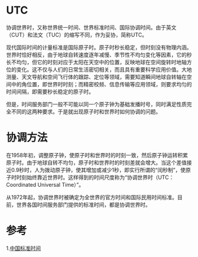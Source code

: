 # UTC
协调世界时，又称世界统一时间、世界标准时间、国际协调时间。由于英文（CUT）和法文（TUC）的缩写不同，作为妥协，简称UTC。

现代国际时间的计量标准是国际原子时。原子时秒长稳定，但时刻没有物理内涵。世界时恰好相反，由于地球自转速度逐年减慢、季节性不均匀变化等因素，它的秒长不均匀，但它的时刻对应于太阳在天空中的位置，反映地球在空间旋转时地轴方位的变化。这不仅与人们的日常生活密切相关，而且具有重要科学应用价值。大地测量、天文导航和空间飞行体的跟踪、定位等领域，需要知道瞬间地球自转轴在空间中的角位置，即世界时时刻；而精密校频、信息传输等应用领域，则要求均匀的时间间隔，即需要秒长稳定的原子时。

但是，时间服务部门一般不可能以同一个原子钟为基础发播时号，同时满足性质完全不同的这两种要求。于是就出现原子时和世界时如何协调的问题。

# 协调方法
在1958年初，调整原子钟，使原子时和世界时的时刻一致，然后原子钟运转积累原子时。由于地球自转不均匀，原子时和世界时的时刻差就会增大。当这个差值接近0.9秒时，人为拨动原子钟，使其增加或减少1秒，即实行所谓的“闰秒制”，使原子时时刻始终靠近世界时。这样得到的时间尺度称为“协调世界时（UTC：Coordinated Universal Time）”。

从1972年起，协调世界时被确定为全世界的官方时间和国际民用时间标准。目前，世界各国时间服务部门提供的标准时间，都是协调世界时。

# 参考
1.[中国标准时间](http://www.ntsc.ac.cn/kxcb/kpwz/201007/t20100716_2904131.html)
